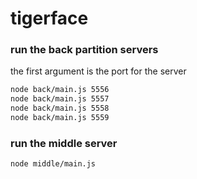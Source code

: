 # tigerface

### run the back partition servers 
the first argument is the port for the server 
```bash
node back/main.js 5556 
node back/main.js 5557
node back/main.js 5558
node back/main.js 5559
```

### run the middle server
```bash
node middle/main.js
```



